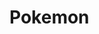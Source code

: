 # Pokemon
<!-- https://css-tricks.com/how-to-create-neon-text-with-css/ -->
<!-- https://epiktheme.com/demos/html/Gamix-Preview/demos/index3.html -->
